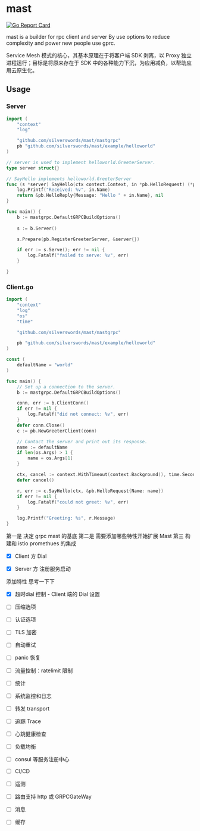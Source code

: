 # mast

[![Go Report Card](https://goreportcard.com/badge/github.com/silverswords/mast)](https://goreportcard.com/report/github.com/silverswords/mast)

mast is a builder for rpc client and server By use options to reduce complexity and power new people use gprc.

Service Mesh 模式的核心，其基本原理在于将客户端 SDK 剥离，以 Proxy 独立进程运行；目标是将原来存在于 SDK 中的各种能力下沉，为应用减负，以帮助应用云原生化。

## Usage

### Server
```go
import (
	"context"
	"log"

	"github.com/silverswords/mast/mastgrpc"
	pb "github.com/silverswords/mast/example/helloworld"
)

// server is used to implement helloworld.GreeterServer.
type server struct{}

// SayHello implements helloworld.GreeterServer
func (s *server) SayHello(ctx context.Context, in *pb.HelloRequest) (*pb.HelloReply, error) {
	log.Printf("Received: %v", in.Name)
	return &pb.HelloReply{Message: "Hello " + in.Name}, nil
}

func main() {
	b := mastgrpc.DefaultGRPCBuildOptions()
	
	s := b.Server()

	s.Prepare(pb.RegisterGreeterServer, &server{})

	if err := s.Serve(); err != nil {
		log.Fatalf("failed to serve: %v", err)
	}

}
```

### Client.go
```go
import (
	"context"
	"log"
	"os"
	"time"

	"github.com/silverswords/mast/mastgrpc"

	pb "github.com/silverswords/mast/example/helloworld"
)

const (
	defaultName = "world"
)

func main() {
	// Set up a connection to the server.
	b := mastgrpc.DefaultGRPCBuildOptions()

	conn, err := b.ClientConn()
	if err != nil {
		log.Fatalf("did not connect: %v", err)
	}
	defer conn.Close()
	c := pb.NewGreeterClient(conn)

	// Contact the server and print out its response.
	name := defaultName
	if len(os.Args) > 1 {
		name = os.Args[1]
	}

	ctx, cancel := context.WithTimeout(context.Background(), time.Second)
	defer cancel()

	r, err := c.SayHello(ctx, &pb.HelloRequest{Name: name})
	if err != nil {
		log.Fatalf("could not greet: %v", err)
	}

	log.Printf("Greeting: %s", r.Message)
}
```

第一是  决定 grpc mast 的基底
第二是 需要添加哪些特性开始扩展 Mast 
第三 构建和 istio  promethues 的集成

- [x] Client 方 Dial 

- [x] Server 方 注册服务启动

添加特性
思考一下下
- [x] 超时dial 控制 - Client 端的 Dial 设置

- [ ] 压缩选项

- [ ] 认证选项

- [ ] TLS 加密

- [ ] 自动重试

- [ ] panic 恢复

- [ ] 流量控制：ratelimit 限制

- [ ] 统计

- [ ] 系统监控和日志

- [ ] 转发 transport

- [ ] 追踪 Trace

- [ ] 心跳健康检查

- [ ] 负载均衡

- [ ] consul 等服务注册中心
- [ ] CI/CD

- [ ] 遥测

- [ ] 路由支持 http 或 GRPCGateWay

- [ ] 消息

- [ ] 缓存


